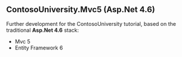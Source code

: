 ## ContosoUniversity.Mvc5 (Asp.Net 4.6)

Further development for the ContosoUniversity tutorial, based on the traditional **Asp.Net 4.6** stack:
* Mvc 5
* Entity Framework 6
